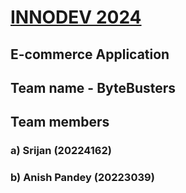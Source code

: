 # <span style="text-decoration: underline;">INNODEV 2024</span> <br>
## E-commerce Application<br>
## Team name - ByteBusters<br>
## Team members<br>
### a) Srijan (20224162)<br>
### b) Anish Pandey (20223039)
 
